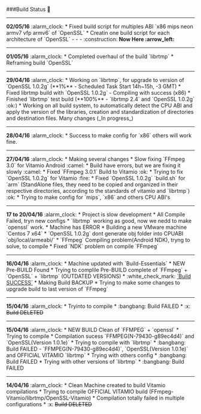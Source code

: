 ###Build Status :syringe:


<hr>
<b>02/05/16</b> :alarm_clock:
* Fixed build script for multiples ABI `x86 mips neon armv7 vfp armv6` of `OpenSSL`
* Creatin one build script for each architecture of `OpenSSL` - - - :construction: <b>Now Here :arrow_left:</b>


<hr>
<b>01/05/16</b> :alarm_clock:
* Completed overhaul of the build `librtmp`
* Reframing build `OpenSSL`

<hr>
<b>29/04/16</b> :alarm_clock:
* Working on `librtmp`, for upgrade to version of `OpenSSL 1.0.2g` (**1%** - Scheduled Task Start 14h~15h, -3 GMT)
* Fixed librtmp build with `OpenSSL 1.0.2g` - Compiling with success (x86)
* Finished `librtmp`  test build (**100%** - `librtmp 2.4` and `OpenSSL 1.0.2g` :ok:)
* Working on all build system, to automatically detect the CPU ABI and apply the version of the libraries, creation and standardization of directories and destination files. Many changes (_In progress_)

<hr>
<b>28/04/16</b> :alarm_clock:
* Success to make config for `x86` others will work fine.

<hr>
<b>27/04/16</b> :alarm_clock:
* Making several changes
* Slow fixing `FFmpeg 3.0` for Vitamio Android :camel:
* Build have errors, but we are fixing it slowly :camel:
* Fixed `FFmpeg 3.0.1` Build to Vitamio :ok:
* Trying to fix `OpenSSL 1.0.2g` for Vitamio :fire:
* Fixed `OpenSSL 1.0.2g` `build.sh` for `arm` (StandAlone files, they need to be copied and organized in their respective directories, according to the standards of vitamio and `librtmp`) :ok:
* Trying to make config for `mips`, `x86` and others CPU ABI's

<hr>
<b>17 to 20/04/16</b> :alarm_clock:
* Project is slow development
* All Compile Failed, tryn new configs
* `librtmp` working as good, now we nedd to make `openssl` work.
* Machine has ERROR
* Building a new VMware machine `Centos 7 x64`
* `OpenSSL 1.0.2g` dont generate obj folder into CPUABI `obj/local/armeabi/`<obj needed, dont generate>
* `FFmpeg` Compiling problem(Android NDK), tryng to solve, to compile
* Fixed `NDK` problem on compile `FFmpeg`

<hr>
<b>16/04/16</b> :alarm_clock:
* Machine updated with `Build-Essentials`
* NEW Pre-BUILD Found
* Trying to complile Pre-BUILD complete of `FFmpeg` + `OpenSSL` + `librtmp` (OUTDATED VERSIONS)
* :white_check_mark: <u>`Build SUCCESS`</u>
* Making Build BACKUP
* Trying to make some changes to upgrade build to last version of `FFmpeg`

<hr>
<b>15/04/16</b> :alarm_clock:
* Tryinto to compile
* :bangbang: Build FAILED
* :x: <s>Build DELETED</s>

<hr>
<b>15/04/16</b> :alarm_clock:
* NEW BUILD Clean of `FFMPEG` + `openssl`
* Trying to compile
* Compilation sucess `FFMPEG(N-79430-g89ec4d4)` and `OpenSSL(Version 1.0.1e)`
* Trying to compile with `librtmp`
* :bangbang: Build FAILED - `FFMPEG(N-79430-g89ec4d4)`, `OpenSSL(Version 1.0.1e)` and OFFICIAL VITAMIO `librtmp`
* Trying with others config
* :bangbang: Build FAILED
* Trying with other versions of `librtmp`
* :bangbang: Build FAILED

<hr>
<b>14/04/16</b> :alarm_clock:
* Clean Machine created to build Vitamio compilations
* Trying to compile OFFICIAL VITAMIO build (FFmpeg-Vitamio/librtmp/OpenSSL-Vitamio)
* Compilation totally failed in multiple configurations
* :x: <s>Build DELETED</s>
